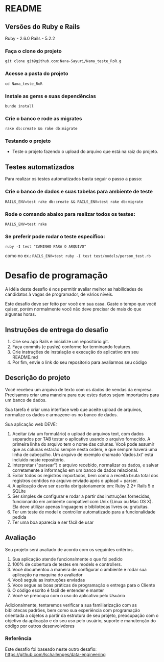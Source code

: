 # README

## Versões do Ruby e Rails
Ruby - 2.6.0
Rails - 5.2.2

### Faça o clone do projeto
```
git clone git@github.com:Nana-Sayuri/Nama_teste_RoR.g
```

### Acesse a pasta do projeto
```
cd Nama_teste_RoR
```

### Instale as gems e suas dependências
```
bunde install
```

### Crie o banco e rode as migrates
```
rake db:create && rake db:migrate
```
### Testando o projeto
* Teste o projeto fazendo o upload do arquivo que está na raiz do projeto.

## Testes automatizados
Para realizar os testes automatizados basta seguir o passo a passo:

### Crie o banco de dados e suas tabelas para ambiente de teste
```
RAILS_ENV=test rake db:create && RAILS_ENV=test rake db:migrate
```

### Rode o comando abaixo para realizar todos os testes:
```
RAILS_ENV=test rake
```

### Se preferir pode rodar o teste específico:
```
ruby -I test "CAMINHO PARA O ARQUIVO"
```
como no ex.: ```RAILS_ENV=test ruby -I test test/models/person_test.rb```



# Desafio de programação
A idéia deste desafio é nos permitir avaliar melhor as habilidades de candidatos à vagas de programador, de vários níveis.

Este desafio deve ser feito por você em sua casa. Gaste o tempo que você quiser, porém normalmente você não deve precisar de mais do que algumas horas.

## Instruções de entrega do desafio
1. Crie seu app Rails e inicialize um repositório git.
2. Faça commits (e pushs) conforme for terminando features.
3. Crie instruções de instalação e execução do aplicativo em seu README.md
4. Por fim, envie o link do seu repositorio para avaliarmos seu código

## Descrição do projeto
Você recebeu um arquivo de texto com os dados de vendas da empresa. Precisamos criar uma maneira para que estes dados sejam importados para um banco de dados.

Sua tarefa é criar uma interface web que aceite upload de arquivos, normalize os dados e armazene-os no banco de dados.

Sua aplicação web DEVE:

1. Aceitar (via um formulário) o upload de arquivos text, com dados separados por TAB testar o aplicativo usando o arquivo fornecido. A primeira linha do arquivo tem o nome das colunas. Você pode assumir que as colunas estarão sempre nesta ordem, e que sempre haverá uma linha de cabeçalho. Um arquivo de exemplo chamado 'dados.txt' está incluído neste repositório.
2. Interpretar ("parsear") o arquivo recebido, normalizar os dados, e salvar corretamente a informação em um banco de dados relacional.
3. Exibir todos os registros importados, bem como a receita bruta total dos registros contidos no arquivo enviado após o upload + parser.
4. A aplicação deve ser escrita obrigatoriamente em: Ruby 2.2+ Rails 5 e SQLite 
5. Ser simples de configurar e rodar a partir das instruções fornecidas, funcionando em ambiente compatível com Unix (Linux ou Mac OS X). Ela deve utilizar apenas linguagens e bibliotecas livres ou gratuitas.
6. Ter um teste de model e controller automatizado para a funcionalidade pedida
7. Ter uma boa aparecia e ser fácil de usar

## Avaliação
Seu projeto será avaliado de acordo com os seguintes critérios. 

1. Sua aplicação atende funcionalmente o que foi pedido
2. 100% de cobertura de testes em models e controllers.
3. Você documentou a maneira de configurar o ambiente e rodar sua aplicação na maquina do avaliador
4. Você seguiu as instruções enviadas
5. Voce segue as boas práticas de programação e entrega para o Cliente
6. O código escrito é facil de entender e manter
7. Você se preocupa com o uso do aplicativo pelo Usuário

Adicionalmente, tentaremos verificar a sua familiarização com as bibliotecas padrões, bem como sua experiência com programação orientada a objetos a partir da estrutura de seu projeto, preocupação com o objetivo da aplicação e do seu uso pelo usuário, suporte e manutenção do código por outros desenvolvdores

### Referência

Este desafio foi baseado neste outro desafio: https://github.com/lschallenges/data-engineering
